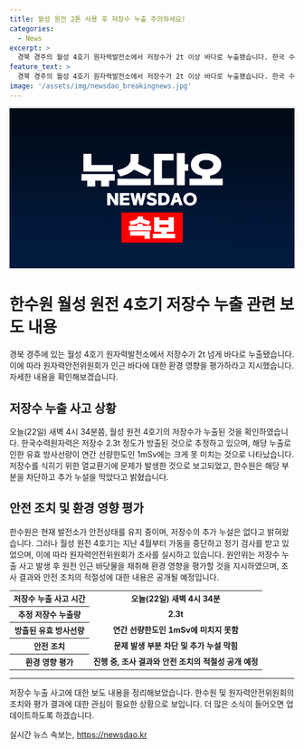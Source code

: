 ```yaml
---
title: 월성 원전 2톤 사용 후 저장수 누출 주의하세요!
categories:
  - News
excerpt: >
  경북 경주의 월성 4호기 원자력발전소에서 저장수가 2t 이상 바다로 누출됐습니다. 한국 수력원자력은 방출된 유효 방사선량이 걱정할 정도는 아니라고 주장하고 있지만, 원자력안전위원회는 인근 바다에 대한 환경영향을 평가하라고 지시했습니다. 원전 4호기는 지난 4월부터 가동 중단 중이며, 정기 검사를 받던 중 저장수 누출이 발생한 것으로 보고되었습니다. (단어 수: 95)
feature_text: >
  경북 경주의 월성 4호기 원자력발전소에서 저장수가 2t 이상 바다로 누출됐습니다. 한국 수력원자력은 방출된 유효 방사선량이 걱정할 정도는 아니라고 주장하고 있지만, 원자력안전위원회는 인근 바다에 대한 환경영향을 평가하라고 지시했습니다. 원전 4호기는 지난 4월부터 가동 중단 중이며, 정기 검사를 받던 중 저장수 누출이 발생한 것으로 보고되었습니다. (단어 수: 95)
image: '/assets/img/newsdao_breakingnews.jpg'
---
```


<p><img src="/assets/img/newsdao_breakingnews.jpg" alt="implanttips 속보" /></p>

<h1>한수원 월성 원전 4호기 저장수 누출 관련 보도 내용</h1>

<p data-ke-size="size16">경북 경주에 있는 월성 4호기 원자력발전소에서 저장수가 2t 넘게 바다로 누출됐습니다. 이에 따라 원자력안전위원회가 인근 바다에 대한 환경 영향을 평가하라고 지시했습니다. 자세한 내용을 확인해보겠습니다.</p>

<h2 data-ke-size="size26">저장수 누출 사고 상황</h2>

<p data-ke-size="size16">오늘(22일) 새벽 4시 34분쯤, 월성 원전 4호기의 저장수가 누출된 것을 확인하였습니다. 한국수력원자력은 저장수 2.3t 정도가 방출된 것으로 추정하고 있으며, 해당 누출로 인한 유효 방사선량이 연간 선량한도인 1mSv에는 크게 못 미치는 것으로 나타났습니다. 저장수를 식히기 위한 열교환기에 문제가 발생한 것으로 보고되었고, 한수원은 해당 부분을 차단하고 추가 누설을 막았다고 밝혔습니다.</p>

<h2 data-ke-size="size26">안전 조치 및 환경 영향 평가</h2>

<p data-ke-size="size16">한수원은 현재 발전소가 안전상태를 유지 중이며, 저장수의 추가 누설은 없다고 밝혀왔습니다. 그러나 월성 원전 4호기는 지난 4월부터 가동을 중단하고 정기 검사를 받고 있었으며, 이에 따라 원자력안전위원회가 조사를 실시하고 있습니다. 원안위는 저장수 누출 사고 발생 후 원전 인근 바닷물을 채취해 환경 영향을 평가할 것을 지시하였으며, 조사 결과와 안전 조치의 적절성에 대한 내용은 공개될 예정입니다.</p>

<table>
  <tr>
    <th><b>저장수 누출 사고 시간</b></th>
    <td style="text-align: center; height: 17px;"><b>오늘(22일) 새벽 4시 34분</b></td>
  </tr>
  <tr>
    <th><b>추정 저장수 누출량</b></th>
    <td style="text-align: center; height: 17px;"><b>2.3t</b></td>
  </tr>
  <tr>
    <th><b>방출된 유효 방사선량</b></th>
    <td style="text-align: center; height: 17px;"><b>연간 선량한도인 1mSv에 미치지 못함</b></td>
  </tr>
  <tr>
    <th><b>안전 조치</b></th>
    <td style="text-align: center; height: 17px;"><b>문제 발생 부분 차단 및 추가 누설 막힘</b></td>
  </tr>
  <tr>
    <th><b>환경 영향 평가</b></th>
    <td style="text-align: center; height: 17px;"><b>진행 중, 조사 결과와 안전 조치의 적절성 공개 예정</b></td>
  </tr>
</table>

<hr>

<p data-ke-size="size16"></p>

<p data-ke-size="size16">저장수 누출 사고에 대한 보도 내용을 정리해보았습니다. 한수원 및 원자력안전위원회의 조치와 평가 결과에 대한 관심이 필요한 상황으로 보입니다. 더 많은 소식이 들어오면 업데이트하도록 하겠습니다.</p>
실시간 뉴스 속보는, <a href="https://newsdao.kr" rel="dofollow">https://newsdao.kr</a>



